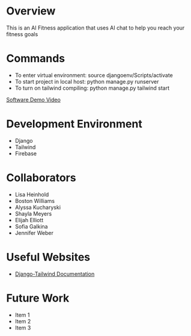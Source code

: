 # Overview

This is an AI Fitness application that uses AI chat to help you reach your fitness goals

# Commands
* To enter virtual environment: source djangoenv/Scripts/activate
* To start project in local host: python manage.py runserver
* To turn on tailwind compiling: python manage.py tailwind start

[Software Demo Video](http://youtube.link.goes.here)

# Development Environment

* Django
* Tailwind
* Firebase

# Collaborators

* Lisa Heinhold
* Boston Williams
* Alyssa Kucharyski
* Shayla Meyers
* Elijah Elliott
* Sofia Galkina
* Jennifer Weber

# Useful Websites

* [Django-Tailwind Documentation](https://django-tailwind.readthedocs.io/en/latest/installation.html)

# Future Work

* Item 1
* Item 2
* Item 3
